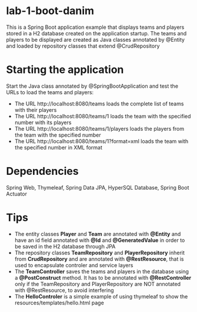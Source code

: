 # lab-1-boot-danim

This is a Spring Boot application example that displays teams and players stored in a H2 database created on the application startup.
The teams and players to be displayed are created as Java classes annotated by @Entity and loaded by repository classes that extend @CrudRepository

# Starting the application

Start the Java class annotated by @SpringBootApplication and test the URLs to load the teams and players:
- The URL http://localhost:8080/teams loads the complete list of teams with their players
- The URL http://localhost:8080/teams/1 loads the team with the specified number with its players
- The URL http://localhost:8080/teams/1/players loads the players from the team with the specified number
- The URL http://localhost:8080/teams/1?format=xml loads the team with the specified number in XML format

# Dependencies

Spring Web, Thymeleaf, Spring Data JPA, HyperSQL Database, Spring Boot Actuator
  
# Tips

- The entity classes **Player** and **Team** are annotated with **@Entity** and have an id field annotated with **@Id** and **@GeneratedValue** in order to be saved in the H2 database through JPA
- The repository classes **TeamRepository** and **PlayerRepository** inherit from **CrudRepository** and are annotated with **@RestResource**, that is used to encapsulate controler and service layers
- The **TeamController** saves the teams and players in the database using a **@PostConstruct** method. It has to be annotated with **@RestController** only if the TeamRepository and PlayerRepository are NOT annotated with @RestResource, to avoid interfering
- The **HelloControler** is a simple example of using thymeleaf to show the resources/templates/hello.html page
